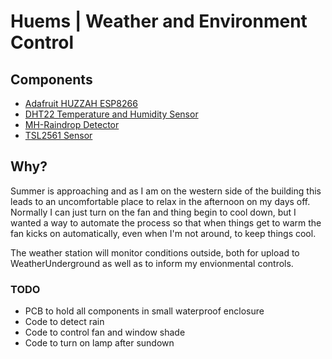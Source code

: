 # Huems | Weather and Environment Control

## Components
- [Adafruit HUZZAH ESP8266](https://shop.pimoroni.com/products/adafruit-huzzah-esp8266-breakout)
- [DHT22 Temperature and Humidity Sensor](https://www.amazon.co.uk/dp/B06Y37X9G4/)
- [MH-Raindrop Detector](https://www.amazon.co.uk/dp/B01H5M2VKW/)
- [TSL2561 Sensor](https://www.amazon.co.uk/gp/product/B0714N3RDB)

## Why?
Summer is approaching and as I am on the western side of the building this leads to an uncomfortable place to relax in the afternoon on my days off. Normally I can just turn on the fan and thing begin to cool down, but I wanted a way to automate the process so that when things get to warm the fan kicks on automatically, even when I'm not around, to keep things cool.

The weather station will monitor conditions outside, both for upload to WeatherUnderground as well as to inform my envionmental controls.

### TODO
- PCB to hold all components in small waterproof enclosure
- Code to detect rain
- Code to control fan and window shade
- Code to turn on lamp after sundown
